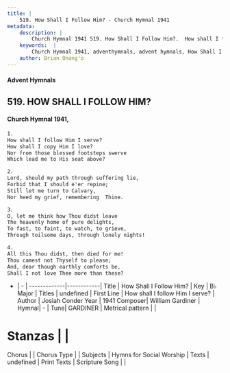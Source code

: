 ```yaml
---
title: |
    519. How Shall I Follow Him? - Church Hymnal 1941
metadata:
    description: |
        Church Hymnal 1941 519. How Shall I Follow Him?.  How shall I follow Him I serve?  How shall I copy Him I love?  Nor from those blessed footsteps swerve  Which lead me to His seat above? 
    keywords:  |
        Church Hymnal 1941, adventhymnals, advent hymnals, How Shall I Follow Him?, How shall I follow Him I serve?. 
    author: Brian Onang'o
---
```


#### Advent Hymnals
## 519. HOW SHALL I FOLLOW HIM?
####  Church Hymnal 1941,

```txt
1.
How shall I follow Him I serve? 
How shall I copy Him I love? 
Nor from those blessed footsteps swerve 
Which lead me to His seat above? 

2.
Lord, should my path through suffering lie, 
Forbid that I should e'er repine; 
Still let me turn to Calvary, 
Nor heed my grief, remembering	Thine. 

3.
O, let me think how Thou didst leave 
The heavenly home of pure delights, 
To fast, to faint, to watch, to grieve, 
Through toilsome days, through lonely nights! 

4.
All this Thou didst, then died for me! 
Thou camest not Thyself to please; 
And, dear though earthly comforts be, 
Shall I not love Thee more than these?

```

- |   -  |
-------------|------------|
Title | How Shall I Follow Him? |
Key | B♭ Major |
Titles | undefined |
First Line | How shall I follow Him I serve? |
Author | Josiah Conder
Year | 1941
Composer| William Gardiner |
Hymnal|  - |
Tune| GARDINER |
Metrical pattern | |
# Stanzas |  |
Chorus |  |
Chorus Type |  |
Subjects | Hymns for Social Worship |
Texts | undefined |
Print Texts | 
Scripture Song |  |
    
